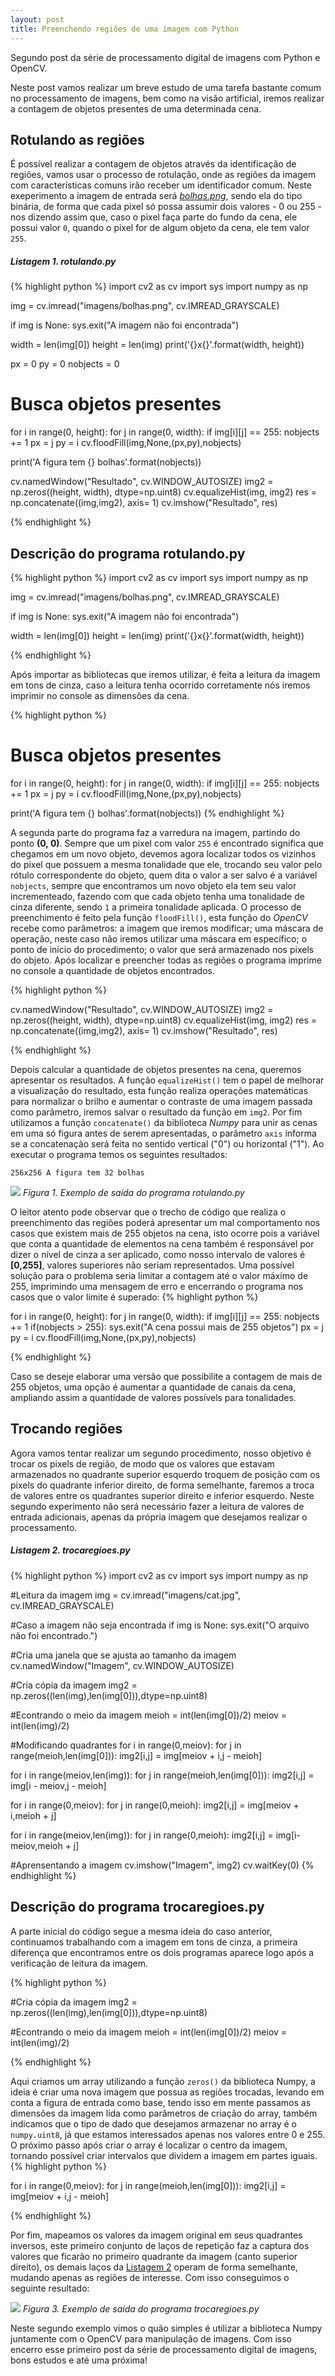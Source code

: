 ```yaml
---
layout: post
title: Preenchendo regiões de uma imagem com Python
---
```



<div class="message">
  Segundo post da série de processamento digital de imagens com Python e OpenCV.
</div>

Neste post vamos realizar um breve estudo de uma tarefa bastante comum no processamento de imagens, bem como na visão artificial, iremos realizar a contagem de objetos presentes de uma determinada cena.

## Rotulando as regiões

É possível realizar a contagem de objetos através da identificação de regiões, vamos usar o processo de rotulação, onde as regiões da imagem com características comuns irão receber um identificador comum. Neste exeperimento a imagem de entrada será <a href="https://raw.githubusercontent.com/lucasamds/lucasamds.github.io/main/public/images/bolhas.png" target="_blank">*bolhas.png*</a>, sendo ela do tipo binária, de forma que cada pixel só possa assumir dois valores - 0 ou 255 - nos dizendo assim que, caso o pixel faça parte do fundo da cena, ele possui valor `0`, quando o pixel for de algum objeto da cena, ele tem valor `255`.

##### Listagem 1. rotulando.py
{% highlight python %}
import cv2 as cv
import sys
import numpy as np

img = cv.imread("imagens/bolhas.png", cv.IMREAD_GRAYSCALE)


if img is None:
    sys.exit("A imagem não foi encontrada")

width = len(img[0])
height = len(img)
print('{}x{}'.format(width, height))

px = 0
py = 0
nobjects = 0

# Busca objetos presentes
for i in range(0, height):
    for j in range(0, width):
        if img[i][j] == 255:
            nobjects += 1
            px = j
            py = i
            cv.floodFill(img,None,(px,py),nobjects)

print('A figura tem {} bolhas'.format(nobjects))

cv.namedWindow("Resultado", cv.WINDOW_AUTOSIZE)
img2 = np.zeros((height, width), dtype=np.uint8)
cv.equalizeHist(img, img2)
res = np.concatenate((img,img2), axis= 1)
cv.imshow("Resultado", res)


{% endhighlight %}

## Descrição do programa rotulando.py

{% highlight python %}
import cv2 as cv
import sys
import numpy as np

img = cv.imread("imagens/bolhas.png", cv.IMREAD_GRAYSCALE)


if img is None:
    sys.exit("A imagem não foi encontrada")

width = len(img[0])
height = len(img)
print('{}x{}'.format(width, height))

{% endhighlight %}

Após importar as bibliotecas que iremos utilizar, é feita a leitura da imagem em tons de cinza,  caso a leitura tenha ocorrido corretamente nós iremos imprimir no console as dimensões da cena.

{% highlight python %}

# Busca objetos presentes
for i in range(0, height):
    for j in range(0, width):
        if img[i][j] == 255:
            nobjects += 1
            px = j
            py = i
            cv.floodFill(img,None,(px,py),nobjects)

print('A figura tem {} bolhas'.format(nobjects))
{% endhighlight %}

A segunda parte do programa faz a varredura na imagem, partindo do ponto **(0, 0)**. Sempre que um pixel com valor `255` é encontrado significa que chegamos em um novo objeto, devemos agora localizar todos os vizinhos do pixel que possuem a mesma tonalidade que ele, trocando seu valor pelo rótulo correspondente do objeto, quem dita o valor a ser salvo é a variável `nobjects`, sempre que encontramos um novo objeto ela tem seu valor incrementeado, fazendo com que cada objeto tenha uma tonalidade de cinza diferente, sendo `1` a primeira tonalidade aplicada. O processo de preenchimento é feito pela função `floodFill()`, esta função do *OpenCV* recebe como parâmetros: a imagem que iremos modificar; uma máscara de operação, neste caso não iremos utilizar uma máscara em específico; o ponto de início do procedimento; o valor que será armazenado nos pixels do objeto. Após localizar e preencher todas as regiões o programa imprime no console a quantidade de objetos encontrados.

{% highlight python %}

cv.namedWindow("Resultado", cv.WINDOW_AUTOSIZE)
img2 = np.zeros((height, width), dtype=np.uint8)
cv.equalizeHist(img, img2)
res = np.concatenate((img,img2), axis= 1)
cv.imshow("Resultado", res)

{% endhighlight %}

Depois calcular a quantidade de objetos presentes na cena, queremos apresentar os resultados. A função `equalizeHist()` tem o papel de melhorar a visualização do resultado, esta função realiza operações matemáticas para normalizar o brilho e aumentar o contraste de uma imagem passada como parâmetro, iremos salvar o resultado da função em `img2`. Por fim utilizamos a função `concatenate()` da biblioteca *Numpy* para unir as cenas em uma só figura antes de serem apresentadas, o parâmetro `axis` informa se a concatenação será feita no sentido vertical ("0") ou horizontal ("1"). Ao executar o programa temos os seguintes resultados:

`256x256
A figura tem 32 bolhas`

![](https://raw.githubusercontent.com/lucasamds/lucasamds.github.io/main/public/images/objetos.png)
*Figura 1. Exemplo de saída do programa rotulando.py*

O leitor atento pode observar que o trecho de código que realiza o preenchimento das regiões poderá apresentar um mal comportamento nos casos que existem mais de 255 objetos na cena, isto ocorre pois a variável que conta a quantidade de elementos na cena também é responsável por dizer o nível de cinza a ser aplicado, como nosso intervalo de valores é **[0,255]**, valores superiores não seriam representados. Uma possível solução para o problema seria limitar a contagem até o valor máximo de 255, imprimindo uma mensagem de erro e encerrando o programa nos casos que o valor limite é superado:
{% highlight python %}

for i in range(0, height):
    for j in range(0, width):
        if img[i][j] == 255:
            nobjects += 1
            if(nobjects > 255):
                sys.exit("A cena possui mais de 255 objetos")
            px = j
            py = i
            cv.floodFill(img,None,(px,py),nobjects)

{% endhighlight %}

Caso se deseje elaborar uma versão que possibilite a contagem de mais de 255 objetos, uma opção é aumentar a quantidade de canais da cena, ampliando assim a quantidade de valores possívels para tonalidades.


## Trocando regiões

Agora vamos tentar realizar um segundo procedimento, nosso objetivo é trocar os pixels de região, de modo que os valores que estavam armazenados no quadrante superior esquerdo troquem de posição com os pixels do quadrante inferior direito, de forma semelhante, faremos a troca de valores entre os quadrantes superior direito e inferior esquerdo. Neste segundo experimento não será necessário fazer a leitura de valores de entrada adicionais, apenas da própria imagem que desejamos realizar o processamento.

<a id="listagem2"></a>
##### Listagem 2. trocaregioes.py
{% highlight python %}
import cv2 as cv
import sys
import numpy as np

#Leitura da imagem
img = cv.imread("imagens/cat.jpg", cv.IMREAD_GRAYSCALE)

#Caso a imagem não seja encontrada
if img is None:
    sys.exit("O arquivo não foi encontrado.")

#Cria uma janela que se ajusta ao tamanho da imagem
cv.namedWindow("Imagem", cv.WINDOW_AUTOSIZE)

#Cria cópia da imagem
img2 = np.zeros((len(img),len(img[0])),dtype=np.uint8)

#Econtrando o meio da imagem
meioh = int(len(img[0])/2)
meiov = int(len(img)/2)


#Modificando quadrantes
for i in range(0,meiov):
    for j in range(meioh,len(img[0])):
        img2[i,j] = img[meiov + i,j - meioh]

for i in range(meiov,len(img)):
    for j in range(meioh,len(img[0])):
        img2[i,j] = img[i - meiov,j - meioh]

for i in range(0,meiov):
    for j in range(0,meioh):
        img2[i,j] = img[meiov + i,meioh + j]

for i in range(meiov,len(img)):
    for j in range(0,meioh):
        img2[i,j] = img[i-meiov,meioh + j]

#Aprensentando a imagem
cv.imshow("Imagem", img2)
cv.waitKey(0)
{% endhighlight %}

## Descrição do programa trocaregioes.py

A parte inicial do código segue a mesma ideia do caso anterior, continuamos trabalhando com a imagem em tons de cinza, a primeira diferença que encontramos entre os dois programas aparece logo após a verificação de leitura da imagem.

{% highlight python %}

#Cria cópia da imagem
img2 = np.zeros((len(img),len(img[0])),dtype=np.uint8)

#Econtrando o meio da imagem
meioh = int(len(img[0])/2)
meiov = int(len(img)/2)

{% endhighlight %}

Aqui criamos um array utilizando a função `zeros()` da biblioteca Numpy, a ideia é criar uma nova imagem que possua as regiões trocadas, levando em conta a figura de entrada como base, tendo isso em mente passamos as dimensões da imagem lida como parâmetros de criação do array, também indicamos que o tipo de dado que desejamos armazenar no array é o `numpy.uint8`, já que estamos interessados apenas nos valores entre 0 e 255. O próximo passo após criar o array é localizar o centro da imagem, tornando possível criar intervalos que dividem a imagem em partes iguais.
{% highlight python %}

for i in range(0,meiov):
    for j in range(meioh,len(img[0])):
        img2[i,j] = img[meiov + i,j - meioh]

{% endhighlight %}

Por fim, mapeamos os valores da imagem original em seus quadrantes inversos, este primeiro conjunto de laços de repetição faz a captura dos valores que ficarão no primeiro quadrante da imagem (canto superior direito), os demais laços da <a href="#listagem2">Listagem 2</a> operam de forma semelhante, mudando apenas as regiões de interesse. Com isso conseguimos o seguinte resultado:

![](https://raw.githubusercontent.com/lucasamds/lucasamds.github.io/main/public/images/regioes.png)
*Figura 3. Exemplo de saída do programa trocaregioes.py*

Neste segundo exemplo vimos o quão simples é utilizar a biblioteca Numpy juntamente com o OpenCV para manipulação de imagens. Com isso encerro esse primeiro post da série de processamento digital de imagens, bons estudos e até uma próxima!
